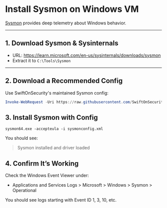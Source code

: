# Install Sysmon on Windows VM

[Sysmon](https://learn.microsoft.com/en-us/sysinternals/downloads/sysmon) provides deep telemetry about Windows behavior.

---

## 1. Download Sysmon & Sysinternals
- URL: https://learn.microsoft.com/en-us/sysinternals/downloads/sysmon
- Extract it to `C:\Tools\Sysmon`

---

## 2. Download a Recommended Config
Use SwiftOnSecurity's maintained Sysmon config:

```powershell
Invoke-WebRequest -Uri https://raw.githubusercontent.com/SwiftOnSecurity/sysmon-config/master/sysmonconfig-export.xml -OutFile sysmonconfig.xml
```

## 3. Install Sysmon with Config

```
sysmon64.exe -accepteula -i sysmonconfig.xml
```
You should see:

> Sysmon installed and driver loaded

## 4. Confirm It’s Working
Check the Windows Event Viewer under:

- Applications and Services Logs > Microsoft > Windows > Sysmon > Operational

You should see logs starting with Event ID 1, 3, 10, etc.
